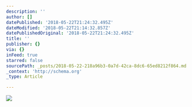 ```yaml
---
description: ''
author: []
datePublished: '2018-05-22T21:24:32.495Z'
dateModified: '2018-05-22T21:14:32.857Z'
datePublishedOriginal: '2018-05-22T21:24:32.495Z'
title: ''
publisher: {}
via: {}
inFeed: true
starred: false
sourcePath: _posts/2018-05-22-218a96b3-0a7d-42ca-8dc6-65ed8212f864.md
_context: 'http://schema.org'
_type: Article

---
```

![](https://the-grid-user-content.s3-us-west-2.amazonaws.com/904d5f52-d5e5-4097-b8d9-519171afcd5e.jpg)
